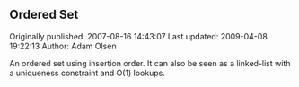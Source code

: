 ## Ordered Set 
Originally published: 2007-08-16 14:43:07 
Last updated: 2009-04-08 19:22:13 
Author: Adam Olsen 
 
An ordered set using insertion order.  It can also be seen as a linked-list with a uniqueness constraint and O(1) lookups.